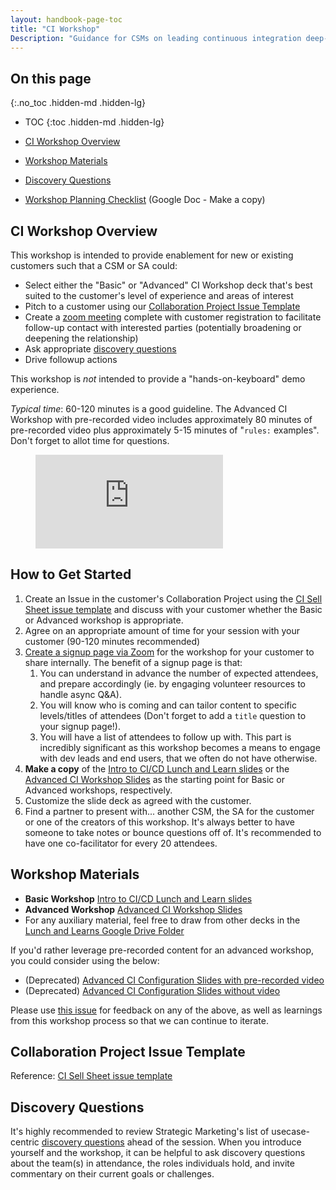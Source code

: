 ```yaml
---
layout: handbook-page-toc
title: "CI Workshop"
Description: "Guidance for CSMs on leading continuous integration deep-dive workshops"
---
```


## On this page
{:.no_toc .hidden-md .hidden-lg}

- TOC
{:toc .hidden-md .hidden-lg}

- [CI Workshop Overview](#ci-workshop-overview)
- [Workshop Materials](#workshop-materials)
- [Discovery Questions](#discovery-questions)
- [Workshop Planning Checklist](https://docs.google.com/document/d/1MQuIq8_QWvZJi_zKMzwkIf9Ewps4nezmcvQ6YuzomSA/edit) (Google Doc - Make a copy)



## CI Workshop Overview

This workshop is intended to provide enablement for new or existing customers such that a CSM or SA could:

* Select either the "Basic" or "Advanced" CI Workshop deck that's best suited to the customer's level of experience and areas of interest
* Pitch to a customer using our [Collaboration Project Issue Template](#collaboration-project-issue-template)
* Create a [zoom meeting](#how-to-get-started) complete with customer registration to facilitate follow-up contact with interested parties (potentially broadening or deepening the relationship)
* Ask appropriate [discovery questions](/handbook/marketing/brand-and-product-marketing/product-and-solution-marketing/usecase-gtm/ci/#discovery-questions)
* Drive followup actions

This workshop is *not* intended to provide a "hands-on-keyboard" demo experience.

*Typical time*: 60-120 minutes is a good guideline. The Advanced CI Workshop with pre-recorded video includes approximately 80 minutes of pre-recorded video plus approximately 5-15 minutes of "`rules:` examples". Don't forget to allot time for questions.

<figure class="video_container">
  <iframe src="https://www.youtube.com/embed/bF53StwhMUc" frameborder="0" allowfullscreen="true"> </iframe>
</figure>

## How to Get Started

1. Create an Issue in the customer's Collaboration Project using the [CI Sell Sheet issue template](https://gitlab.com/gitlab-com/customer-success/tam/-/blob/master/.gitlab/issue_templates/CICDv2WorshopTopics.md) and discuss with your customer whether the Basic or Advanced workshop is appropriate.
1. Agree on an appropriate amount of time for your session with your customer (90-120 minutes recommended)
1. [Create a signup page via Zoom](https://support.zoom.us/hc/en-us/articles/211579443-Setting-up-registration-for-a-meeting) for the workshop for your customer to share internally. The benefit of a signup page is that:
    1. You can understand in advance the number of expected attendees, and prepare accordingly (ie. by engaging volunteer resources to handle async Q&A).
    1. You will know who is coming and can tailor content to specific levels/titles of attendees (Don't forget to add a `title` question to your signup page!).
    1. You will have a list of attendees to follow up with.  This part is incredibly significant as this workshop becomes a means to engage with dev leads and end users, that we often do not have otherwise. 
1. **Make a copy** of the [Intro to CI/CD Lunch and Learn slides](https://docs.google.com/presentation/d/1AO4z6Q8lQE10zCzjNRT5fGcYbYdMZf4AXUAAIodib3E/edit#slide=id.g719d32106a_0_0) or the [Advanced CI Workshop Slides](https://docs.google.com/presentation/d/1CBcpyFqmfG99JyzNS2CexRLAhQ4IziMDINFXoKuy9_w/edit) as the starting point for Basic or Advanced workshops, respectively.
1. Customize the slide deck as agreed with the customer.
1. Find a partner to present with... another CSM, the SA for the customer or one of the creators of this workshop. It's always better to have someone to take notes or bounce questions off of. It's recommended to have one co-facilitator for every 20 attendees.

## Workshop Materials

* **Basic Workshop** [Intro to CI/CD Lunch and Learn slides](https://docs.google.com/presentation/d/16NUm6b8EwhGg3BdoI7dKsIY2aI2MIOCS8HtO7wRW2Dg/edit)
* **Advanced Workshop** [Advanced CI Workshop Slides](https://docs.google.com/presentation/d/1cqysPx_93xnzZ853HwIlRd63oA1Ni9MY8kclYv-JMBw/edit)
* For any auxiliary material, feel free to draw from other decks in the [Lunch and Learns Google Drive Folder](https://drive.google.com/drive/folders/1NnDsqoc-KRdy7hF1jbo6H_59FwzpiKUc?ths=true)

If you'd rather leverage pre-recorded content for an advanced workshop, you could consider using the below:

* (Deprecated) [Advanced CI Configuration Slides with pre-recorded video](https://docs.google.com/presentation/d/1GI-QdzYJY3ccVtELZr-5uLBcsaGbP2Ioliw5XMZJc9Q/edit)
* (Deprecated) [Advanced CI Configuration Slides without video](https://docs.google.com/presentation/d/1lEF-8XBBn5kKdK5h9HNvQPvrQB8n1Jw-PYDIxO4ngT0/edit)

Please use [this issue](https://gitlab.com/gitlab-com/customer-success/tam/-/issues/372) for feedback on any of the above, as well as learnings from this workshop process so that we can continue to iterate.

## Collaboration Project Issue Template

Reference: [CI Sell Sheet issue template](https://gitlab.com/gitlab-com/customer-success/tam/-/blob/master/.gitlab/issue_templates/CICDv2WorshopTopics.md)

## Discovery Questions

It's highly recommended to review Strategic Marketing's list of usecase-centric [discovery questions](/handbook/marketing/brand-and-product-marketing/product-and-solution-marketing/usecase-gtm/ci/#discovery-questions) ahead of the session.
When you introduce yourself and the workshop, it can be helpful to ask discovery questions about the team(s) in attendance, the roles individuals hold, and invite commentary on their current goals or challenges.
